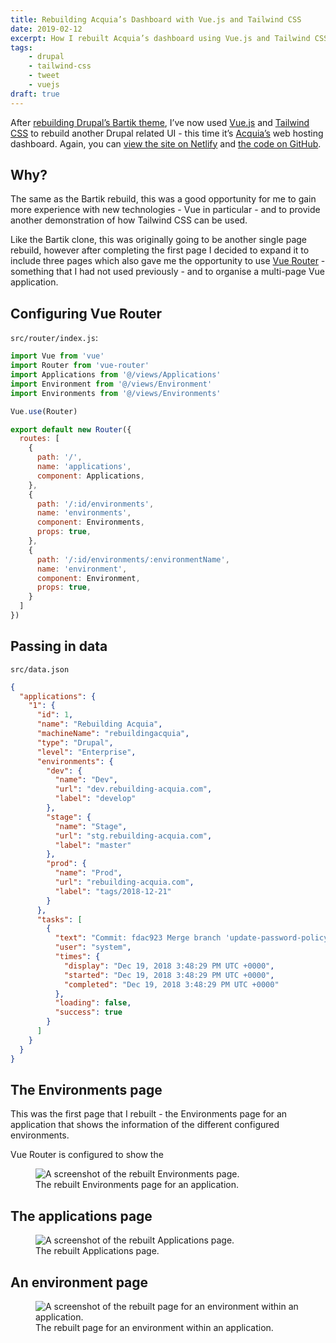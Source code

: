 ```yaml
---
title: Rebuilding Acquia’s Dashboard with Vue.js and Tailwind CSS
date: 2019-02-12
excerpt: How I rebuilt Acquia’s dashboard using Vue.js and Tailwind CSS.
tags:
    - drupal
    - tailwind-css
    - tweet
    - vuejs
draft: true
---
```

After [rebuilding Drupal’s Bartik theme](/blog/rebuilding-bartik-with-vuejs-tailwind-css), I’ve now used [Vue.js][vue] and [Tailwind CSS][tailwind] to rebuild another Drupal related UI - this time it’s [Acquia’s](https://www.acquia.com) web hosting dashboard. Again, you can [view the site on Netlify][netlify] and [the code on GitHub][github].

## Why?

The same as the Bartik rebuild, this was a good opportunity for me to gain more experience with new technologies - Vue in particular - and to provide another demonstration of how Tailwind CSS can be used.

Like the Bartik clone, this was originally going to be another single page rebuild, however after completing the first page I decided to expand it to include three pages which also gave me the opportunity to use [Vue Router](https://router.vuejs.org) - something that I had not used previously - and to organise a multi-page Vue application.

## Configuring Vue Router

`src/router/index.js`:

```js
import Vue from 'vue'
import Router from 'vue-router'
import Applications from '@/views/Applications'
import Environment from '@/views/Environment'
import Environments from '@/views/Environments'

Vue.use(Router)

export default new Router({
  routes: [
    {
      path: '/',
      name: 'applications',
      component: Applications,
    },
    {
      path: '/:id/environments',
      name: 'environments',
      component: Environments,
      props: true,
    },
    {
      path: '/:id/environments/:environmentName',
      name: 'environment',
      component: Environment,
      props: true,
    }
  ]
})
```

## Passing in data

`src/data.json`

```json
{
  "applications": {
    "1": {
      "id": 1,
      "name": "Rebuilding Acquia",
      "machineName": "rebuildingacquia",
      "type": "Drupal",
      "level": "Enterprise",
      "environments": {
        "dev": {
          "name": "Dev",
          "url": "dev.rebuilding-acquia.com",
          "label": "develop"
        },
        "stage": {
          "name": "Stage",
          "url": "stg.rebuilding-acquia.com",
          "label": "master"
        },
        "prod": {
          "name": "Prod",
          "url": "rebuilding-acquia.com",
          "label": "tags/2018-12-21"
        }
      },
      "tasks": [
        {
          "text": "Commit: fdac923 Merge branch 'update-password-policy' refs/heads/master",
          "user": "system",
          "times": {
            "display": "Dec 19, 2018 3:48:29 PM UTC +0000",
            "started": "Dec 19, 2018 3:48:29 PM UTC +0000",
            "completed": "Dec 19, 2018 3:48:29 PM UTC +0000"
          },
          "loading": false,
          "success": true
        }
      ]
    }
  }
}
```

## The Environments page

This was the first page that I rebuilt - the Environments page for an application that shows the information of the different configured environments.

Vue Router is configured to show the 

<figure>
  <img src="/images/blog/rebuilding-acquia-vue-tailwind/2-environments.png" alt="A screenshot of the rebuilt Environments page." class="border border-grey-light p-2">
  <figcaption>The rebuilt Environments page for an application.</figcaption>
</figure>

## The applications page

<figure>
  <img src="/images/blog/rebuilding-acquia-vue-tailwind/1-applications.png" alt="A screenshot of the rebuilt Applications page." class="border border-grey-light p-2">
  <figcaption>The rebuilt Applications page.</figcaption>
</figure>

## An environment page

<figure>
  <img src="/images/blog/rebuilding-acquia-vue-tailwind/3-environment.png" alt="A screenshot of the rebuilt page for an environment within an application." class="border border-grey-light p-2">
  <figcaption>The rebuilt page for an environment within an application.</figcaption>
</figure>

[github]: https://github.com/opdavies/rebuilding-acquia
[netlify]: https://rebuilding-acquia.netlify.com
[tailwind]: https://tailwindcss.com
[vue]: https://vuejs.org
